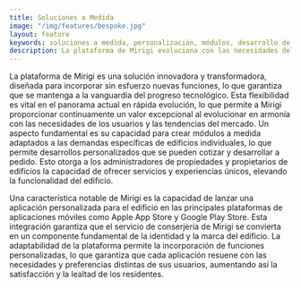 ```yaml
---
title: Soluciones a Medida
image: "/img/features/bespoke.jpg"
layout: feature
keywords: soluciones a medida, personalización, módulos, desarrollo de aplicaciones, flexibilidad, innovación
description: La plataforma de Mirigi evoluciona con las necesidades del usuario, ofreciendo módulos a medida y aplicaciones personalizadas para experiencias de construcción únicas.
---
```


La plataforma de Mirigi es una solución innovadora y transformadora, diseñada para incorporar sin esfuerzo nuevas funciones, lo que garantiza que se mantenga a la vanguardia del progreso tecnológico. Esta flexibilidad es vital en el panorama actual en rápida evolución, lo que permite a Mirigi proporcionar continuamente un valor excepcional al evolucionar en armonía con las necesidades de los usuarios y las tendencias del mercado. Un aspecto fundamental es su capacidad para crear módulos a medida adaptados a las demandas específicas de edificios individuales, lo que permite desarrollos personalizados que se pueden cotizar y desarrollar a pedido. Esto otorga a los administradores de propiedades y propietarios de edificios la capacidad de ofrecer servicios y experiencias únicos, elevando la funcionalidad del edificio.

Una característica notable de Mirigi es la capacidad de lanzar una aplicación personalizada para el edificio en las principales plataformas de aplicaciones móviles como Apple App Store y Google Play Store. Esta integración garantiza que el servicio de conserjería de Mirigi se convierta en un componente fundamental de la identidad y la marca del edificio. La adaptabilidad de la plataforma permite la incorporación de funciones personalizadas, lo que garantiza que cada aplicación resuene con las necesidades y preferencias distintas de sus usuarios, aumentando así la satisfacción y la lealtad de los residentes.


